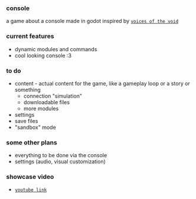 ### console
a game about a console made in godot inspired by [`voices of the void`](https://mrdrnose.itch.io/votv)

### current features
- dynamic modules and commands
- cool looking console :3

### to do
- content - actual content for the game, like a gameplay loop or a story or something
	- connection "simulation"
	- downloadable files
	- more modules
- settings
- save files
- "sandbox" mode

### some other plans
- everything to be done via the console
- settings (audio, visual customization)

### showcase video
- [`youtube link`](https://youtu.be/vuv15g7Qay0)
